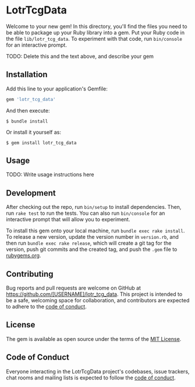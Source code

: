 # LotrTcgData

Welcome to your new gem! In this directory, you'll find the files you need to be able to package up your Ruby library into a gem. Put your Ruby code in the file `lib/lotr_tcg_data`. To experiment with that code, run `bin/console` for an interactive prompt.

TODO: Delete this and the text above, and describe your gem

## Installation

Add this line to your application's Gemfile:

```ruby
gem 'lotr_tcg_data'
```

And then execute:

    $ bundle install

Or install it yourself as:

    $ gem install lotr_tcg_data

## Usage

TODO: Write usage instructions here

## Development

After checking out the repo, run `bin/setup` to install dependencies. Then, run `rake test` to run the tests. You can also run `bin/console` for an interactive prompt that will allow you to experiment.

To install this gem onto your local machine, run `bundle exec rake install`. To release a new version, update the version number in `version.rb`, and then run `bundle exec rake release`, which will create a git tag for the version, push git commits and the created tag, and push the `.gem` file to [rubygems.org](https://rubygems.org).

## Contributing

Bug reports and pull requests are welcome on GitHub at https://github.com/[USERNAME]/lotr_tcg_data. This project is intended to be a safe, welcoming space for collaboration, and contributors are expected to adhere to the [code of conduct](https://github.com/[USERNAME]/lotr_tcg_data/blob/master/CODE_OF_CONDUCT.md).

## License

The gem is available as open source under the terms of the [MIT License](https://opensource.org/licenses/MIT).

## Code of Conduct

Everyone interacting in the LotrTcgData project's codebases, issue trackers, chat rooms and mailing lists is expected to follow the [code of conduct](https://github.com/[USERNAME]/lotr_tcg_data/blob/master/CODE_OF_CONDUCT.md).
